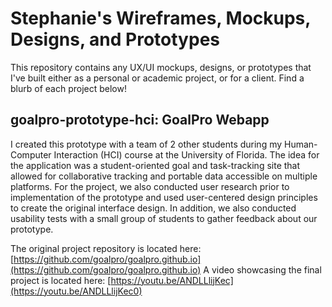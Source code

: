 # Stephanie's Wireframes, Mockups, Designs, and Prototypes
This repository contains any UX/UI mockups, designs, or prototypes that I've built either as a personal or academic project, or for a client. Find a blurb of each project below!

## goalpro-prototype-hci: GoalPro Webapp
I created this prototype with a team of 2 other students during my Human-Computer Interaction (HCI) course at the University of Florida. The idea for the application was a student-oriented goal and task-tracking site that allowed for collaborative tracking and portable data accessible on multiple platforms. For the project, we also conducted user research prior to implementation of the prototype and used user-centered design principles to create the original interface design. In addition, we also conducted usability tests with a small group of students to gather feedback about our prototype. 

The original project repository is located here: [https://github.com/goalpro/goalpro.github.io](https://github.com/goalpro/goalpro.github.io)
A video showcasing the final project is located here: [https://youtu.be/ANDLLlijKec](https://youtu.be/ANDLLlijKec0)

